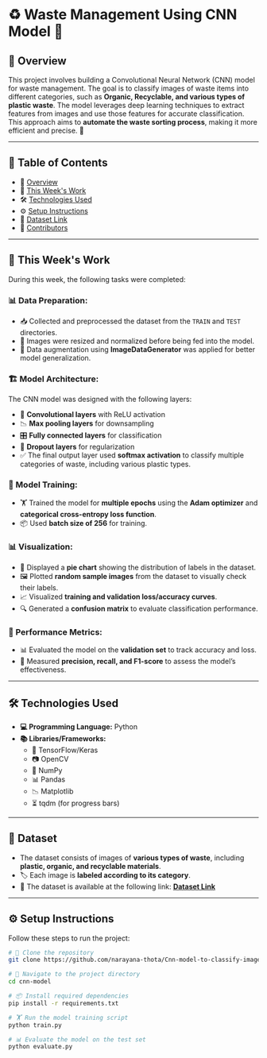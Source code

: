 # ♻️ Waste Management Using CNN Model 🧠

## 📌 Overview
This project involves building a Convolutional Neural Network (CNN) model for waste management. The goal is to classify images of waste items into different categories, such as **Organic, Recyclable, and various types of plastic waste**. The model leverages deep learning techniques to extract features from images and use those features for accurate classification. This approach aims to **automate the waste sorting process**, making it more efficient and precise. 🚀

---

## 📖 Table of Contents
- 📌 [Overview](#-overview)
- 📅 [This Week's Work](#-this-weeks-work)
- 🛠 [Technologies Used](#-technologies-used)
- ⚙️ [Setup Instructions](#-setup-instructions)
- 📂 [Dataset Link](#-dataset)
- 👥 [Contributors](#-contributors)

---

## 📅 This Week's Work

During this week, the following tasks were completed:

### 📊 Data Preparation:
- 📥 Collected and preprocessed the dataset from the `TRAIN` and `TEST` directories.
- 📏 Images were resized and normalized before being fed into the model.
- 🔄 Data augmentation using **ImageDataGenerator** was applied for better model generalization.

### 🏗 Model Architecture:
The CNN model was designed with the following layers:
- 🧩 **Convolutional layers** with ReLU activation
- 📉 **Max pooling layers** for downsampling
- 🎛 **Fully connected layers** for classification
- 🚧 **Dropout layers** for regularization
- ✅ The final output layer used **softmax activation** to classify multiple categories of waste, including various plastic types.

### 🎯 Model Training:
- 🏋️ Trained the model for **multiple epochs** using the **Adam optimizer** and **categorical cross-entropy loss function**.
- 📦 Used **batch size of 256** for training.

### 📊 Visualization:
- 🥧 Displayed a **pie chart** showing the distribution of labels in the dataset.
- 🖼 Plotted **random sample images** from the dataset to visually check their labels.
- 📈 Visualized **training and validation loss/accuracy curves**.
- 🔍 Generated a **confusion matrix** to evaluate classification performance.

### 📏 Performance Metrics:
- 📊 Evaluated the model on the **validation set** to track accuracy and loss.
- 📌 Measured **precision, recall, and F1-score** to assess the model’s effectiveness.

---

## 🛠 Technologies Used
- **💻 Programming Language:** Python
- **📚 Libraries/Frameworks:**
  - 🧠 TensorFlow/Keras
  - 📷 OpenCV
  - 🔢 NumPy
  - 📊 Pandas
  - 📉 Matplotlib
  - ⏳ tqdm (for progress bars)

---

## 📂 Dataset
- The dataset consists of images of **various types of waste**, including **plastic, organic, and recyclable materials**.
- 🏷 Each image is **labeled according to its category**.
- 🔗 The dataset is available at the following link: **[Dataset Link]("https://www.kaggle.com/datasets/techsash/waste-classification-data/data")**

---

## ⚙️ Setup Instructions
Follow these steps to run the project:

```bash
# 🚀 Clone the repository
git clone https://github.com/narayana-thota/Cnn-model-to-classify-images-of-plasticwaste.git

# 📁 Navigate to the project directory
cd cnn-model  

# 📦 Install required dependencies
pip install -r requirements.txt  

# 🏋️ Run the model training script
python train.py  

# 📊 Evaluate the model on the test set
python evaluate.py  
